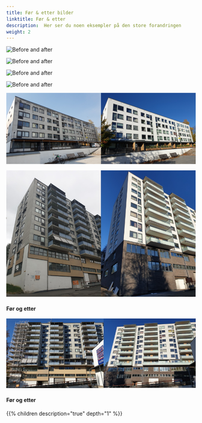 ```yaml
---
title: Før & etter bilder
linktitle: Før & etter
description:  Her ser du noen eksempler på den store forandringen
weight: 2
---
```



<!-- markdownlint-disable MD033 -->

![Before and after](forskjell_1.jpg "Hovseterveien 64")

![Before and after](forskjell_2.jpg "Hovseterveien 64")

![Before and after](forskjell_3.png "Hovseterveien 64")

![Before and after](forskjell_hjørne.jpg "Hovseterveien 64")

![Before and after](before_after_82.jpg "Hovseterveien 82")

<figur>
    <a href="before_after_68_corner.jpg">
        <img src="before_after_68_corners.jpg" alt="Før og etter" title="Før og etter">
    </a>
    <figcaption><h4>Før og etter</h4></figcaption>
</figur>

<figur>
    <a href="before_after_68_backside.jpg">
        <img src="before_after_68_backsides.jpg" alt="Før og etter" title="Før og etter">
    </a>
    <figcaption><h4>Før og etter</h4></figcaption>
</figur>

{{% children description="true" depth="1" %}}
